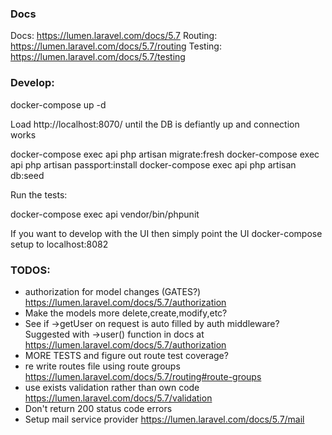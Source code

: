 ### Docs

Docs: https://lumen.laravel.com/docs/5.7
Routing: https://lumen.laravel.com/docs/5.7/routing
Testing: https://lumen.laravel.com/docs/5.7/testing

### Develop:

docker-compose up -d

Load http://localhost:8070/ until the DB is defiantly up and connection works

docker-compose exec api php artisan migrate:fresh
docker-compose exec api php artisan passport:install
docker-compose exec api php artisan db:seed

Run the tests:

docker-compose exec api vendor/bin/phpunit

If you want to develop with the UI then simply point the UI docker-compose setup to localhost:8082

### TODOS:
 - authorization for model changes (GATES?) https://lumen.laravel.com/docs/5.7/authorization
 - Make the models more delete,create,modify,etc?
 - See if ->getUser on request is auto filled by auth middleware?
   Suggested with ->user() function in docs at https://lumen.laravel.com/docs/5.7/authorization
 - MORE TESTS and figure out route test coverage?
 - re write routes file using route groups https://lumen.laravel.com/docs/5.7/routing#route-groups
 - use exists validation rather than own code https://lumen.laravel.com/docs/5.7/validation
 - Don't return 200 status code errors
 - Setup mail service provider https://lumen.laravel.com/docs/5.7/mail
